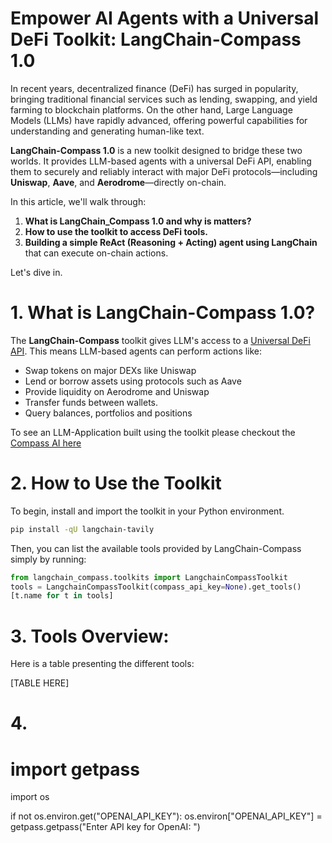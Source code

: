# Empower AI Agents with a Universal DeFi Toolkit: LangChain-Compass 1.0

In recent years, decentralized finance (DeFi) has surged in popularity, bringing traditional financial services such as lending, swapping, and yield farming to blockchain platforms. On the other hand, Large Language Models (LLMs) have rapidly advanced, offering powerful capabilities for understanding and generating human-like text.

**LangChain-Compass 1.0** is a new toolkit designed to bridge these two worlds. It provides LLM-based agents with a universal DeFi API, enabling them to securely and reliably interact with major DeFi protocols—including **Uniswap**, **Aave**, and **Aerodrome**—directly on-chain.

In this article, we'll walk through:

1. **What is LangChain_Compass 1.0 and why is matters?**
2. **How to use the toolkit to access DeFi tools.**
3. **Building a simple ReAct (Reasoning + Acting) agent using LangChain** that can execute on-chain actions.

Let's dive in.

# 1. What is LangChain-Compass 1.0? 
The **LangChain-Compass** toolkit gives LLM's access to a [Universal DeFi API](https://docs.compasslabs.ai/documentation/getting-started). This means LLM-based agents can perform actions like:

- Swap tokens on major DEXs like Uniswap
- Lend or borrow assets using protocols such as Aave
- Provide liquidity on Aerodrome and Uniswap
- Transfer funds between wallets.
- Query balances, portfolios and positions

To see an LLM-Application built using the toolkit please checkout the [Compass AI here](https://gpt.compasslabs.ai/)

# 2. How to Use the Toolkit

To begin, install and import the toolkit in your Python environment.
```bash
pip install -qU langchain-tavily
```

Then, you can list the available tools provided by LangChain-Compass simply by running:

```python
from langchain_compass.toolkits import LangchainCompassToolkit
tools = LangchainCompassToolkit(compass_api_key=None).get_tools()
[t.name for t in tools]
```

# 3. Tools Overview:

Here is a table presenting the different tools:

[TABLE HERE]


# 4. 





# import getpass
import os

if not os.environ.get("OPENAI_API_KEY"):
  os.environ["OPENAI_API_KEY"] = getpass.getpass("Enter API key for OpenAI: ")
